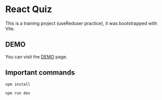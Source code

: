 # React Quiz

This is a training project (useReduser practice), it was bootstrapped with Vite.

## DEMO

You can visit the [DEMO](https://m9iv.github.io/kzaviryukha.github.io/demo/react-quiz/index.html) page.

## Important commands

`npm install`

`npm run dev`
